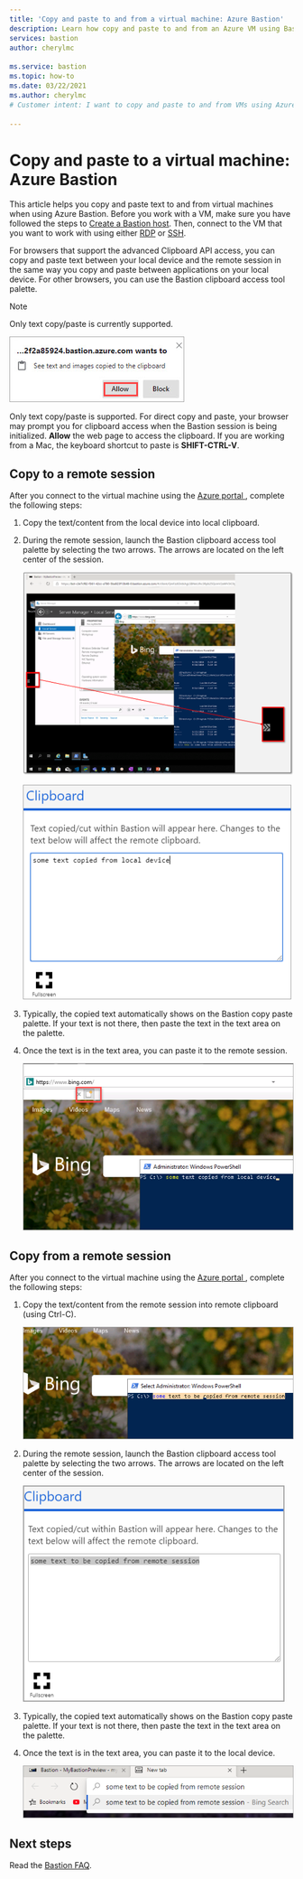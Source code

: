```yaml
---
title: 'Copy and paste to and from a virtual machine: Azure Bastion'
description: Learn how copy and paste to and from an Azure VM using Bastion.
services: bastion
author: cherylmc

ms.service: bastion
ms.topic: how-to
ms.date: 03/22/2021
ms.author: cherylmc
# Customer intent: I want to copy and paste to and from VMs using Azure Bastion.

---
```


# Copy and paste to a virtual machine: Azure Bastion

This article helps you copy and paste text to and from virtual machines when using Azure Bastion. Before you work with a VM, make sure you have followed the steps to [Create a Bastion host](./tutorial-create-host-portal.md). Then, connect to the VM that you want to work with using either [RDP](bastion-connect-vm-rdp.md) or [SSH](bastion-connect-vm-ssh.md).

For browsers that support the advanced Clipboard API access, you can copy and paste text between your local device and the remote session in the same way you copy and paste between applications on your local device. For other browsers, you can use the Bastion clipboard access tool palette.

>[!NOTE]
>Only text copy/paste is currently supported.
>

   ![Allow clipboard](./media/bastion-vm-manage/allow.png)

Only text copy/paste is supported. For direct copy and paste, your browser may prompt you for clipboard access when the Bastion session is being initialized. **Allow** the web page to access the clipboard. If you are working from a Mac, the keyboard shortcut to paste is **SHIFT-CTRL-V**.

## <a name="to"></a>Copy to a remote session

After you connect to the virtual machine using the [Azure portal ](https://portal.azure.com), complete the following steps:

1. Copy the text/content from the local device into local clipboard.
1. During the remote session, launch the Bastion clipboard access tool palette by selecting the two arrows. The arrows are located on the left center of the session.

   ![Screenshot that shows the launch arrows for the tool palette highlighted on the left-side of the window.](./media/bastion-vm-manage/left.png)

   ![Screenshot shows a clipboard for text copied in Bastion.](./media/bastion-vm-manage/clipboard.png)
1. Typically, the copied text automatically shows on the Bastion copy paste palette. If your text is not there, then paste the text in the text area on the palette.
1. Once the text is in the text area, you can paste it to the remote session.

   ![Screenshot that shows the copy/paste button highlighted and a sample text string copied into the remote session.](./media/bastion-vm-manage/local.png)

## <a name="from"></a>Copy from a remote session

After you connect to the virtual machine using the [Azure portal ](https://portal.azure.com), complete the following steps:

1. Copy the text/content from the remote session into remote clipboard (using Ctrl-C).

   ![tool palette](./media/bastion-vm-manage/remote.png)
1. During the remote session, launch the Bastion clipboard access tool palette by selecting the two arrows. The arrows are located on the left center of the session.

   ![clipboard](./media/bastion-vm-manage/clipboard2.png)
1. Typically, the copied text automatically shows on the Bastion copy paste palette. If your text is not there, then paste the text in the text area on the palette.
1. Once the text is in the text area, you can paste it to the local device.

   ![paste](./media/bastion-vm-manage/local2.png)
 
## Next steps

Read the [Bastion FAQ](bastion-faq.md).
